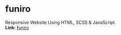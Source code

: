 # funiro

Responsive Website Using HTML, SCSS & JavaScript.    
**Link:** [funiro](https://dstrizhakov.github.io/funiro/)    


